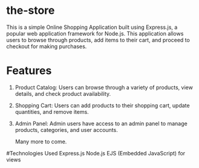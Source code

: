 # the-store

This is a simple Online Shopping Application built using Express.js, a popular web application framework for Node.js. This application allows users to browse through products, add items to their cart, and proceed to checkout for making purchases.

# Features

1. Product Catalog: Users can browse through a variety of products, view details, and check product availability.

2. Shopping Cart: Users can add products to their shopping cart, update quantities, and remove items.
 
3. Admin Panel: Admin users have access to an admin panel to manage products, categories, and user accounts.

   Many more to come.


#Technologies Used
  Express.js
  Node.js
  EJS (Embedded JavaScript) for views

 
